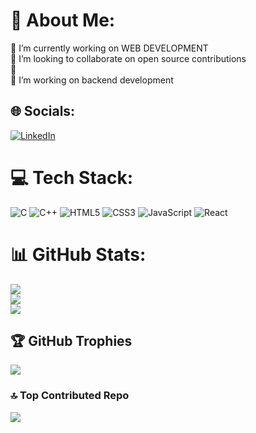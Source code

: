 # 💫 About Me:
🔭 I’m currently working on WEB DEVELOPMENT<br>👯 I’m looking to collaborate on open source contributions<br>🤝<br>🌱 I’m working on backend development<br>


## 🌐 Socials:
[![LinkedIn](https://img.shields.io/badge/LinkedIn-%230077B5.svg?logo=linkedin&logoColor=white)](https://linkedin.com/in/https://www.linkedin.com/in/shreya-singhal-02273b210/) 

# 💻 Tech Stack:
![C](https://img.shields.io/badge/c-%2300599C.svg?style=for-the-badge&logo=c&logoColor=white) ![C++](https://img.shields.io/badge/c++-%2300599C.svg?style=for-the-badge&logo=c%2B%2B&logoColor=white) ![HTML5](https://img.shields.io/badge/html5-%23E34F26.svg?style=for-the-badge&logo=html5&logoColor=white) ![CSS3](https://img.shields.io/badge/css3-%231572B6.svg?style=for-the-badge&logo=css3&logoColor=white) ![JavaScript](https://img.shields.io/badge/javascript-%23323330.svg?style=for-the-badge&logo=javascript&logoColor=%23F7DF1E) ![React](https://img.shields.io/badge/react-%2320232a.svg?style=for-the-badge&logo=react&logoColor=%2361DAFB)
# 📊 GitHub Stats:
![](https://github-readme-stats.vercel.app/api?username=shreyasinghal1111&theme=radical&hide_border=false&include_all_commits=false&count_private=false)<br/>
![](https://github-readme-streak-stats.herokuapp.com/?user=shreyasinghal1111&theme=radical&hide_border=false)<br/>
![](https://github-readme-stats.vercel.app/api/top-langs/?username=shreyasinghal1111&theme=radical&hide_border=false&include_all_commits=false&count_private=false&layout=compact)

## 🏆 GitHub Trophies
![](https://github-profile-trophy.vercel.app/?username=shreyasinghal1111&theme=radical&no-frame=false&no-bg=false&margin-w=4)

### 🔝 Top Contributed Repo
![](https://github-contributor-stats.vercel.app/api?username=shreyasinghal1111&limit=5&theme=radical&combine_all_yearly_contributions=true)

<!-- Proudly created with GPRM ( https://gprm.itsvg.in ) -->
